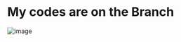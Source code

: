 # My codes are on the Branch

![image](https://user-images.githubusercontent.com/115420097/235006524-6918ea21-6aa7-4144-9dec-24d94ba55a79.png)

